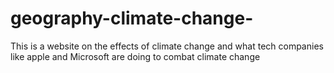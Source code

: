 # geography-climate-change-
This is a website on the effects of climate change and what tech companies like apple and Microsoft are doing to combat climate change
